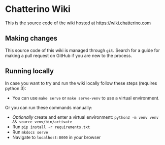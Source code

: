 # Chatterino Wiki

This is the source code of the wiki hosted at https://wiki.chatterino.com

## Making changes

This source code of this wiki is managed through `git`.
Search for a guide for making a pull request on GitHub if you are new to the process.

## Running locally

In case you want to try and run the wiki locally follow these steps (requires python 3):

- You can use `make serve` or `make serve-venv` to use a virtual environment.

Or you can run these commands manually:

- _Optionally_ create and enter a virtual environment: `python3 -m venv venv && source venv/bin/activate`
- Run `pip install -r requirements.txt`
- Run `mkdocs serve`
- Navigate to `localhost:8000` in your browser
